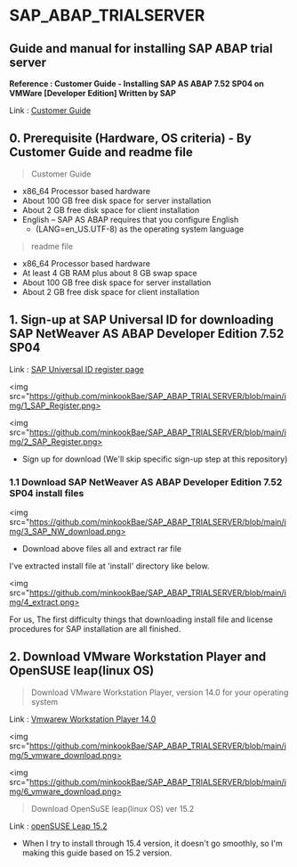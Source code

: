 # SAP_ABAP_TRIALSERVER
## Guide and manual for installing SAP ABAP trial server

<b>Reference : Customer Guide - Installing SAP AS ABAP 7.52 SP04 on VMWare [Developer Edition] Written by SAP</b>

Link : <span><a href="https://assets.cdn.sap.com/sapcom/docs/2019/09/c86f9218-687d-0010-87a3-c30de2ffd8ff.pdf"><u>Customer Guide</u></a></span>

## 0. Prerequisite (Hardware, OS criteria) - By Customer Guide and readme file

> Customer Guide
* x86_64 Processor based hardware
* About 100 GB free disk space for server installation
* About 2 GB free disk space for client installation
* English – SAP AS ABAP requires that you configure English
    * (LANG=en_US.UTF-8) as the operating system language

> readme file
* x86_64 Processor based hardware
* At least 4 GB RAM plus about 8 GB swap space
* About 100 GB free disk space for server installation
* About 2 GB free disk space for client installation

## 1. Sign-up at SAP Universal ID for downloading **SAP NetWeaver AS ABAP Developer Edition 7.52 SP04**
Link : <span><a href="https://account.sap.com/core/login-native"><u>SAP Universal ID register page</u></a></span>

<img src="https://github.com/minkookBae/SAP_ABAP_TRIALSERVER/blob/main/img/1_SAP_Register.png>

<img src="https://github.com/minkookBae/SAP_ABAP_TRIALSERVER/blob/main/img/2_SAP_Register.png>

* Sign up for download (We'll skip specific sign-up step at this repository)

### 1.1 Download **SAP NetWeaver AS ABAP Developer Edition 7.52 SP04** install files

<img src="https://github.com/minkookBae/SAP_ABAP_TRIALSERVER/blob/main/img/3_SAP_NW_download.png>

* Download above files all and extract rar file

I've extracted install file at 'install' directory like below.

<img src="https://github.com/minkookBae/SAP_ABAP_TRIALSERVER/blob/main/img/4_extract.png>

For us, The first difficulty things that downloading install file and license procedures for SAP installation are all finished.

## 2. Download VMware Workstation Player and OpenSUSE leap(linux OS)

> Download VMware Workstation Player, version 14.0 for your operating system

Link : <span><a href="https://customerconnect.vmware.com/en/downloads/info/slug/desktop_end_user_computing/vmware_workstation_player/14_0"><u>Vmwarew Workstation Player 14.0</u></a></span>

<img src="https://github.com/minkookBae/SAP_ABAP_TRIALSERVER/blob/main/img/5_vmware_download.png>

<img src="https://github.com/minkookBae/SAP_ABAP_TRIALSERVER/blob/main/img/6_vmware_download.png>

> Download OpenSuSE leap(linux OS) ver 15.2

Link : <span><a href="https://get.opensuse.org/leap/15.2/"><u>openSUSE Leap 15.2</u></a></span>

* When I try to install through 15.4 version, it doesn't go smoothly, so I'm making this guide based on 15.2 version.
